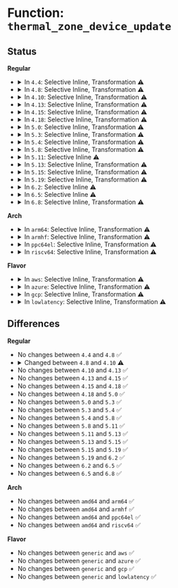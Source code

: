 # Function: <code>thermal_zone_device_update</code>

## Status
<b>Regular</b>
<ul>
<li>
<details>
<summary>In <code>4.4</code>: Selective Inline, Transformation ⚠️</summary>

```c
void thermal_zone_device_update(struct thermal_zone_device *tz);
```

**Collision:** Unique Global

**Inline:** Selective

**Transformation:** True

**Instances:**

```
In drivers/thermal/thermal_core.c (ffffffff816852b0)
Location: drivers/thermal/thermal_core.c:560
Inline: True
Inline callers:
  - drivers/thermal/thermal_core.c:thermal_zone_device_check
  - drivers/thermal/thermal_core.c:emul_temp_store
  - drivers/thermal/thermal_core.c:passive_store
Direct callers:
  - drivers/acpi/thermal.c:acpi_thermal_check
  - drivers/thermal/thermal_core.c:thermal_zone_device_check
  - drivers/thermal/thermal_core.c:emul_temp_store
  - drivers/thermal/thermal_core.c:passive_store
```
**Symbols:**

```
ffffffff816852b0-ffffffff8168542c: thermal_zone_device_update.part.23 (STB_LOCAL)
ffffffff81685430-ffffffff81685459: thermal_zone_device_update (STB_GLOBAL)
```
</details>
</li>
<li>
<details>
<summary>In <code>4.8</code>: Selective Inline, Transformation ⚠️</summary>

```c
void thermal_zone_device_update(struct thermal_zone_device *tz);
```

**Collision:** Unique Global

**Inline:** Selective

**Transformation:** True

**Instances:**

```
In drivers/thermal/thermal_core.c (ffffffff816e6910)
Location: drivers/thermal/thermal_core.c:560
Inline: True
Inline callers:
  - drivers/thermal/thermal_core.c:emul_temp_store
  - drivers/thermal/thermal_core.c:passive_store
  - drivers/thermal/thermal_core.c:trip_point_temp_store
  - drivers/thermal/thermal_core.c:thermal_zone_device_check
Direct callers:
  - drivers/acpi/thermal.c:acpi_thermal_check
  - drivers/thermal/thermal_core.c:emul_temp_store
  - drivers/thermal/thermal_core.c:passive_store
  - drivers/thermal/thermal_core.c:trip_point_temp_store
  - drivers/thermal/thermal_core.c:thermal_zone_device_check
```
**Symbols:**

```
ffffffff816e66a0-ffffffff816e680c: thermal_zone_device_update.part.22 (STB_LOCAL)
ffffffff816e6810-ffffffff816e6839: thermal_zone_device_update (STB_GLOBAL)
```
</details>
</li>
<li>
<details>
<summary>In <code>4.10</code>: Selective Inline, Transformation ⚠️</summary>

```c
void thermal_zone_device_update(struct thermal_zone_device *tz, enum thermal_notify_event event);
```

**Collision:** Unique Global

**Inline:** Selective

**Transformation:** True

**Instances:**

```
In drivers/thermal/thermal_core.c (ffffffff81715e25)
Location: drivers/thermal/thermal_core.c:408
Inline: True
Inline callers:
  - drivers/thermal/thermal_core.c:thermal_zone_device_check
Direct callers:
  - drivers/thermal/thermal_core.c:thermal_zone_device_check
  - drivers/thermal/thermal_sysfs.c:emul_temp_store
  - drivers/thermal/thermal_sysfs.c:passive_store
  - drivers/thermal/thermal_sysfs.c:trip_point_temp_store
```
**Symbols:**

```
ffffffff81715c60-ffffffff81715de3: thermal_zone_device_update.part.24 (STB_LOCAL)
ffffffff81715df0-ffffffff81715e19: thermal_zone_device_update (STB_GLOBAL)
```
</details>
</li>
<li>
<details>
<summary>In <code>4.13</code>: Selective Inline, Transformation ⚠️</summary>

```c
void thermal_zone_device_update(struct thermal_zone_device *tz, enum thermal_notify_event event);
```

**Collision:** Unique Global

**Inline:** Selective

**Transformation:** True

**Instances:**

```
In drivers/thermal/thermal_core.c (ffffffff8172d995)
Location: drivers/thermal/thermal_core.c:467
Inline: True
Inline callers:
  - drivers/thermal/thermal_core.c:thermal_zone_device_check
Direct callers:
  - drivers/thermal/thermal_core.c:thermal_zone_device_check
  - drivers/thermal/thermal_sysfs.c:emul_temp_store
  - drivers/thermal/thermal_sysfs.c:emul_temp_store
  - drivers/thermal/thermal_sysfs.c:passive_store
  - drivers/thermal/thermal_sysfs.c:trip_point_temp_store
```
**Symbols:**

```
ffffffff8172d7d0-ffffffff8172d955: thermal_zone_device_update.part.22 (STB_LOCAL)
ffffffff8172d960-ffffffff8172d98a: thermal_zone_device_update (STB_GLOBAL)
```
</details>
</li>
<li>
<details>
<summary>In <code>4.15</code>: Selective Inline, Transformation ⚠️</summary>

```c
void thermal_zone_device_update(struct thermal_zone_device *tz, enum thermal_notify_event event);
```

**Collision:** Unique Global

**Inline:** Selective

**Transformation:** True

**Instances:**

```
In drivers/thermal/thermal_core.c (ffffffff8179eff5)
Location: drivers/thermal/thermal_core.c:467
Inline: True
Inline callers:
  - drivers/thermal/thermal_core.c:thermal_zone_device_check
Direct callers:
  - drivers/thermal/thermal_core.c:thermal_zone_device_check
  - drivers/thermal/thermal_sysfs.c:emul_temp_store
  - drivers/thermal/thermal_sysfs.c:emul_temp_store
  - drivers/thermal/thermal_sysfs.c:passive_store
  - drivers/thermal/thermal_sysfs.c:trip_point_temp_store
```
**Symbols:**

```
ffffffff8179ee30-ffffffff8179efb8: thermal_zone_device_update.part.18 (STB_LOCAL)
ffffffff8179efc0-ffffffff8179efea: thermal_zone_device_update (STB_GLOBAL)
```
</details>
</li>
<li>
<details>
<summary>In <code>4.18</code>: Selective Inline, Transformation ⚠️</summary>

```c
void thermal_zone_device_update(struct thermal_zone_device *tz, enum thermal_notify_event event);
```

**Collision:** Unique Global

**Inline:** Selective

**Transformation:** True

**Instances:**

```
In drivers/thermal/thermal_core.c (ffffffff817e7ae6)
Location: drivers/thermal/thermal_core.c:464
Inline: True
Inline callers:
  - drivers/thermal/thermal_core.c:__thermal_cooling_device_register
  - drivers/thermal/thermal_core.c:thermal_zone_device_check
Direct callers:
  - drivers/thermal/thermal_core.c:__thermal_cooling_device_register
  - drivers/thermal/thermal_core.c:thermal_zone_device_check
  - drivers/thermal/thermal_sysfs.c:emul_temp_store
  - drivers/thermal/thermal_sysfs.c:emul_temp_store
  - drivers/thermal/thermal_sysfs.c:passive_store
  - drivers/thermal/thermal_sysfs.c:trip_point_temp_store
```
**Symbols:**

```
ffffffff817e63f0-ffffffff817e6586: thermal_zone_device_update.part.19 (STB_LOCAL)
ffffffff817e6590-ffffffff817e65b9: thermal_zone_device_update (STB_GLOBAL)
```
</details>
</li>
<li>
<details>
<summary>In <code>5.0</code>: Selective Inline, Transformation ⚠️</summary>

```c
void thermal_zone_device_update(struct thermal_zone_device *tz, enum thermal_notify_event event);
```

**Collision:** Unique Global

**Inline:** Selective

**Transformation:** True

**Instances:**

```
In drivers/thermal/thermal_core.c (ffffffff81813389)
Location: drivers/thermal/thermal_core.c:468
Inline: True
Inline callers:
  - drivers/thermal/thermal_core.c:__thermal_cooling_device_register
  - drivers/thermal/thermal_core.c:thermal_zone_device_check
Direct callers:
  - drivers/thermal/thermal_core.c:__thermal_cooling_device_register
  - drivers/thermal/thermal_core.c:thermal_zone_device_check
  - drivers/thermal/thermal_sysfs.c:emul_temp_store
  - drivers/thermal/thermal_sysfs.c:emul_temp_store
  - drivers/thermal/thermal_sysfs.c:passive_store
  - drivers/thermal/thermal_sysfs.c:trip_point_temp_store
```
**Symbols:**

```
ffffffff81812870-ffffffff81812a06: thermal_zone_device_update.part.20 (STB_LOCAL)
ffffffff81812a10-ffffffff81812a39: thermal_zone_device_update (STB_GLOBAL)
```
</details>
</li>
<li>
<details>
<summary>In <code>5.3</code>: Selective Inline, Transformation ⚠️</summary>

```c
void thermal_zone_device_update(struct thermal_zone_device *tz, enum thermal_notify_event event);
```

**Collision:** Unique Global

**Inline:** Selective

**Transformation:** True

**Instances:**

```
In drivers/thermal/thermal_core.c (ffffffff818554c3)
Location: drivers/thermal/thermal_core.c:474
Inline: True
Inline callers:
  - drivers/thermal/thermal_core.c:__thermal_cooling_device_register
  - drivers/thermal/thermal_core.c:thermal_zone_device_check
Direct callers:
  - drivers/thermal/thermal_core.c:__thermal_cooling_device_register
  - drivers/thermal/thermal_core.c:thermal_zone_device_check
  - drivers/thermal/thermal_sysfs.c:emul_temp_store
  - drivers/thermal/thermal_sysfs.c:emul_temp_store
  - drivers/thermal/thermal_sysfs.c:passive_store
  - drivers/thermal/thermal_sysfs.c:trip_point_temp_store
```
**Symbols:**

```
ffffffff818547b0-ffffffff81854939: thermal_zone_device_update.part.0 (STB_LOCAL)
ffffffff81856e71-ffffffff81856e89: thermal_zone_device_update.part.0.cold (STB_LOCAL)
ffffffff81854940-ffffffff81854969: thermal_zone_device_update (STB_GLOBAL)
```
</details>
</li>
<li>
<details>
<summary>In <code>5.4</code>: Selective Inline, Transformation ⚠️</summary>

```c
void thermal_zone_device_update(struct thermal_zone_device *tz, enum thermal_notify_event event);
```

**Collision:** Unique Global

**Inline:** Selective

**Transformation:** True

**Instances:**

```
In drivers/thermal/thermal_core.c (ffffffff81887dd1)
Location: drivers/thermal/thermal_core.c:474
Inline: True
Inline callers:
  - drivers/thermal/thermal_core.c:thermal_zone_device_register
  - drivers/thermal/thermal_core.c:__thermal_cooling_device_register
  - drivers/thermal/thermal_core.c:thermal_zone_device_check
Direct callers:
  - drivers/thermal/thermal_core.c:thermal_zone_device_register
  - drivers/thermal/thermal_core.c:__thermal_cooling_device_register
  - drivers/thermal/thermal_core.c:thermal_zone_device_check
  - drivers/thermal/thermal_sysfs.c:emul_temp_store
  - drivers/thermal/thermal_sysfs.c:emul_temp_store
  - drivers/thermal/thermal_sysfs.c:passive_store
  - drivers/thermal/thermal_sysfs.c:trip_point_temp_store
```
**Symbols:**

```
ffffffff81886210-ffffffff81886399: thermal_zone_device_update.part.0 (STB_LOCAL)
ffffffff818888c1-ffffffff818888d9: thermal_zone_device_update.part.0.cold (STB_LOCAL)
ffffffff818863a0-ffffffff818863c9: thermal_zone_device_update (STB_GLOBAL)
```
</details>
</li>
<li>
<details>
<summary>In <code>5.8</code>: Selective Inline, Transformation ⚠️</summary>

```c
void thermal_zone_device_update(struct thermal_zone_device *tz, enum thermal_notify_event event);
```

**Collision:** Unique Global

**Inline:** Selective

**Transformation:** True

**Instances:**

```
In drivers/thermal/thermal_core.c (ffffffff81956cbc)
Location: drivers/thermal/thermal_core.c:462
Inline: True
Inline callers:
  - drivers/thermal/thermal_core.c:thermal_zone_device_register
  - drivers/thermal/thermal_core.c:__thermal_cooling_device_register
  - drivers/thermal/thermal_core.c:thermal_zone_device_check
Direct callers:
  - drivers/acpi/thermal.c:acpi_thermal_check_fn
  - drivers/acpi/thermal.c:acpi_thermal_notify
  - drivers/acpi/thermal.c:acpi_thermal_notify
  - drivers/acpi/thermal.c:acpi_thermal_notify
  - drivers/acpi/thermal.c:thermal_set_mode
  - drivers/thermal/thermal_core.c:thermal_zone_device_register
  - drivers/thermal/thermal_core.c:__thermal_cooling_device_register
  - drivers/thermal/thermal_core.c:thermal_zone_device_check
  - drivers/thermal/thermal_sysfs.c:emul_temp_store
  - drivers/thermal/thermal_sysfs.c:emul_temp_store
  - drivers/thermal/thermal_sysfs.c:passive_store
  - drivers/thermal/thermal_sysfs.c:trip_point_temp_store
```
**Symbols:**

```
ffffffff819553b0-ffffffff81955416: thermal_zone_device_update.part.0 (STB_LOCAL)
ffffffff81955420-ffffffff81955449: thermal_zone_device_update (STB_GLOBAL)
```
</details>
</li>
<li>
<details>
<summary>In <code>5.11</code>: Selective Inline ⚠️</summary>

```c
void thermal_zone_device_update(struct thermal_zone_device *tz, enum thermal_notify_event event);
```

**Collision:** Unique Global

**Inline:** Selective

**Transformation:** False

**Instances:**

```
In drivers/thermal/thermal_core.c (ffffffff8195a440)
Location: drivers/thermal/thermal_core.c:549
Inline: True
Direct callers:
  - drivers/acpi/thermal.c:acpi_thermal_check_fn
  - drivers/thermal/thermal_core.c:thermal_zone_device_register
  - drivers/thermal/thermal_core.c:__thermal_cooling_device_register
  - drivers/thermal/thermal_core.c:thermal_zone_device_check
  - drivers/thermal/thermal_core.c:thermal_zone_device_set_mode
  - drivers/thermal/thermal_sysfs.c:emul_temp_store
  - drivers/thermal/thermal_sysfs.c:emul_temp_store
  - drivers/thermal/thermal_sysfs.c:passive_store
  - drivers/thermal/thermal_sysfs.c:trip_point_temp_store
```
**Symbols:**

```
ffffffff8195a440-ffffffff8195a4fe: thermal_zone_device_update (STB_GLOBAL)
```
</details>
</li>
<li>
<details>
<summary>In <code>5.13</code>: Selective Inline, Transformation ⚠️</summary>

```c
void thermal_zone_device_update(struct thermal_zone_device *tz, enum thermal_notify_event event);
```

**Collision:** Unique Global

**Inline:** Selective

**Transformation:** True

**Instances:**

```
In drivers/thermal/thermal_core.c (ffffffff8193fc54)
Location: drivers/thermal/thermal_core.c:538
Inline: True
Inline callers:
  - drivers/thermal/thermal_core.c:thermal_zone_device_register
  - drivers/thermal/thermal_core.c:thermal_zone_device_check
  - drivers/thermal/thermal_core.c:thermal_zone_device_set_mode
Direct callers:
  - drivers/acpi/thermal.c:acpi_thermal_check_fn
  - drivers/thermal/thermal_core.c:thermal_zone_device_register
  - drivers/thermal/thermal_core.c:thermal_zone_device_check
  - drivers/thermal/thermal_core.c:thermal_zone_device_set_mode
  - drivers/thermal/thermal_sysfs.c:emul_temp_store
  - drivers/thermal/thermal_sysfs.c:trip_point_temp_store
```
**Symbols:**

```
ffffffff8193db60-ffffffff8193def7: thermal_zone_device_update.part.0 (STB_LOCAL)
ffffffff81c17c45-ffffffff81c17c5c: thermal_zone_device_update.part.0.cold (STB_LOCAL)
ffffffff8193df00-ffffffff8193df58: thermal_zone_device_update (STB_GLOBAL)
```
</details>
</li>
<li>
<details>
<summary>In <code>5.15</code>: Selective Inline, Transformation ⚠️</summary>

```c
void thermal_zone_device_update(struct thermal_zone_device *tz, enum thermal_notify_event event);
```

**Collision:** Unique Global

**Inline:** Selective

**Transformation:** True

**Instances:**

```
In drivers/thermal/thermal_core.c (ffffffff819e4594)
Location: drivers/thermal/thermal_core.c:485
Inline: True
Inline callers:
  - drivers/thermal/thermal_core.c:thermal_zone_device_register
  - drivers/thermal/thermal_core.c:thermal_zone_device_check
  - drivers/thermal/thermal_core.c:thermal_zone_device_set_mode
Direct callers:
  - drivers/acpi/thermal.c:acpi_thermal_check_fn
  - drivers/thermal/thermal_core.c:thermal_zone_device_register
  - drivers/thermal/thermal_core.c:thermal_zone_device_check
  - drivers/thermal/thermal_core.c:thermal_zone_device_set_mode
  - drivers/thermal/thermal_sysfs.c:emul_temp_store
  - drivers/thermal/thermal_sysfs.c:trip_point_temp_store
```
**Symbols:**

```
ffffffff819e2410-ffffffff819e27b3: thermal_zone_device_update.part.0 (STB_LOCAL)
ffffffff81d26d87-ffffffff81d26db2: thermal_zone_device_update.part.0.cold (STB_LOCAL)
ffffffff819e27c0-ffffffff819e2818: thermal_zone_device_update (STB_GLOBAL)
```
</details>
</li>
<li>
<details>
<summary>In <code>5.19</code>: Selective Inline, Transformation ⚠️</summary>

```c
void thermal_zone_device_update(struct thermal_zone_device *tz, enum thermal_notify_event event);
```

**Collision:** Unique Global

**Inline:** Selective

**Transformation:** True

**Instances:**

```
In drivers/thermal/thermal_core.c (ffffffff81b4973d)
Location: drivers/thermal/thermal_core.c:487
Inline: True
Inline callers:
  - drivers/thermal/thermal_core.c:thermal_zone_device_register
  - drivers/thermal/thermal_core.c:thermal_zone_device_check
  - drivers/thermal/thermal_core.c:thermal_zone_device_set_mode
Direct callers:
  - drivers/acpi/thermal.c:acpi_thermal_check_fn
  - drivers/thermal/thermal_core.c:thermal_zone_device_register
  - drivers/thermal/thermal_core.c:thermal_zone_device_check
  - drivers/thermal/thermal_core.c:thermal_zone_device_set_mode
  - drivers/thermal/thermal_sysfs.c:emul_temp_store
  - drivers/thermal/thermal_sysfs.c:trip_point_temp_store
```
**Symbols:**

```
ffffffff81b47e20-ffffffff81b47f98: thermal_zone_device_update.part.0 (STB_LOCAL)
ffffffff81ef2c0b-ffffffff81ef2c37: thermal_zone_device_update.part.0.cold (STB_LOCAL)
ffffffff81b47fa0-ffffffff81b48002: thermal_zone_device_update (STB_GLOBAL)
```
</details>
</li>
<li>
<details>
<summary>In <code>6.2</code>: Selective Inline ⚠️</summary>

```c
void thermal_zone_device_update(struct thermal_zone_device *tz, enum thermal_notify_event event);
```

**Collision:** Unique Global

**Inline:** Selective

**Transformation:** False

**Instances:**

```
In drivers/thermal/thermal_core.c (ffffffff81ce0dc3)
Location: drivers/thermal/thermal_core.c:494
Inline: True
Inline callers:
  - drivers/thermal/thermal_core.c:thermal_zone_device_register_with_trips
  - drivers/thermal/thermal_core.c:thermal_zone_device_check
Direct callers:
  - drivers/acpi/thermal.c:acpi_thermal_check_fn
```
**Symbols:**

```
ffffffff81cdf610-ffffffff81cdf667: thermal_zone_device_update (STB_GLOBAL)
```
</details>
</li>
<li>
<details>
<summary>In <code>6.5</code>: Selective Inline ⚠️</summary>

```c
void thermal_zone_device_update(struct thermal_zone_device *tz, enum thermal_notify_event event);
```

**Collision:** Unique Global

**Inline:** Selective

**Transformation:** False

**Instances:**

```
In drivers/thermal/thermal_core.c (ffffffff81d49051)
Location: drivers/thermal/thermal_core.c:489
Inline: True
Inline callers:
  - drivers/thermal/thermal_core.c:thermal_zone_device_register_with_trips
  - drivers/thermal/thermal_core.c:thermal_zone_device_check
Direct callers:
  - drivers/acpi/thermal.c:acpi_thermal_check_fn
```
**Symbols:**

```
ffffffff81d47820-ffffffff81d47877: thermal_zone_device_update (STB_GLOBAL)
```
</details>
</li>
<li>
<details>
<summary>In <code>6.8</code>: Selective Inline, Transformation ⚠️</summary>

```c
void thermal_zone_device_update(struct thermal_zone_device *tz, enum thermal_notify_event event);
```

**Collision:** Unique Global

**Inline:** Selective

**Transformation:** True

**Instances:**

```
In drivers/thermal/thermal_core.c (ffffffff81dfecd5)
Location: drivers/thermal/thermal_core.c:538
Inline: True
Inline callers:
  - drivers/thermal/thermal_core.c:thermal_zone_device_check
Direct callers:
  - drivers/acpi/thermal.c:acpi_thermal_check_fn
  - drivers/thermal/thermal_core.c:thermal_zone_device_register_with_trips
```
**Symbols:**

```
ffffffff8220a7fd-ffffffff8220a812: thermal_zone_device_update.cold (STB_LOCAL)
ffffffff81dfe710-ffffffff81dfe793: thermal_zone_device_update (STB_GLOBAL)
```
</details>
</li>
</ul>
<b>Arch</b>
<ul>
<li>
<details>
<summary>In <code>arm64</code>: Selective Inline, Transformation ⚠️</summary>

```c
void thermal_zone_device_update(struct thermal_zone_device *tz, enum thermal_notify_event event);
```

**Collision:** Unique Global

**Inline:** Selective

**Transformation:** True

**Instances:**

```
In drivers/thermal/thermal_core.c (ffff800010ad5864)
Location: drivers/thermal/thermal_core.c:474
Inline: True
Inline callers:
  - drivers/thermal/thermal_core.c:thermal_zone_device_register
  - drivers/thermal/thermal_core.c:__thermal_cooling_device_register
  - drivers/thermal/thermal_core.c:thermal_zone_device_check
Direct callers:
  - drivers/thermal/thermal_core.c:thermal_zone_device_register
  - drivers/thermal/thermal_core.c:__thermal_cooling_device_register
  - drivers/thermal/thermal_core.c:thermal_zone_device_check
  - drivers/thermal/thermal_sysfs.c:emul_temp_store
  - drivers/thermal/thermal_sysfs.c:emul_temp_store
  - drivers/thermal/thermal_sysfs.c:passive_store
  - drivers/thermal/thermal_sysfs.c:trip_point_temp_store
  - drivers/thermal/of-thermal.c:of_thermal_set_mode
  - drivers/thermal/armada_thermal.c:armada_overheat_isr_thread
  - drivers/thermal/armada_thermal.c:armada_overheat_isr_thread
```
**Symbols:**

```
ffff800010ad4b10-ffff800010ad4cd8: thermal_zone_device_update.part.0 (STB_LOCAL)
ffff800010ad4cd8-ffff800010ad4d28: thermal_zone_device_update (STB_GLOBAL)
```
</details>
</li>
<li>
<details>
<summary>In <code>armhf</code>: Selective Inline, Transformation ⚠️</summary>

```c
void thermal_zone_device_update(struct thermal_zone_device *tz, enum thermal_notify_event event);
```

**Collision:** Unique Global

**Inline:** Selective

**Transformation:** True

**Instances:**

```
In drivers/thermal/thermal_core.c (c0bb4b4c)
Location: drivers/thermal/thermal_core.c:474
Inline: True
Inline callers:
  - drivers/thermal/thermal_core.c:thermal_zone_device_register
  - drivers/thermal/thermal_core.c:__thermal_cooling_device_register
  - drivers/thermal/thermal_core.c:thermal_zone_device_check
Direct callers:
  - drivers/thermal/thermal_core.c:thermal_zone_device_register
  - drivers/thermal/thermal_core.c:__thermal_cooling_device_register
  - drivers/thermal/thermal_core.c:thermal_zone_device_check
  - drivers/thermal/thermal_sysfs.c:emul_temp_store
  - drivers/thermal/thermal_sysfs.c:emul_temp_store
  - drivers/thermal/thermal_sysfs.c:passive_store
  - drivers/thermal/thermal_sysfs.c:trip_point_temp_store
  - drivers/thermal/of-thermal.c:of_thermal_set_mode
  - drivers/thermal/samsung/exynos_tmu.c:exynos_tmu_work
  - drivers/thermal/armada_thermal.c:armada_overheat_isr_thread
  - drivers/thermal/armada_thermal.c:armada_overheat_isr_thread
```
**Symbols:**

```
c0bb3a58-c0bb3c24: thermal_zone_device_update.part.0 (STB_LOCAL)
c0bb3c24-c0bb3c64: thermal_zone_device_update (STB_GLOBAL)
```
</details>
</li>
<li>
<details>
<summary>In <code>ppc64el</code>: Selective Inline, Transformation ⚠️</summary>

```c
void thermal_zone_device_update(struct thermal_zone_device *tz, enum thermal_notify_event event);
```

**Collision:** Unique Global

**Inline:** Selective

**Transformation:** True

**Instances:**

```
In drivers/thermal/thermal_core.c (c000000000bbb7a0)
Location: drivers/thermal/thermal_core.c:474
Inline: True
Inline callers:
  - drivers/thermal/thermal_core.c:thermal_zone_device_register
  - drivers/thermal/thermal_core.c:__thermal_cooling_device_register
  - drivers/thermal/thermal_core.c:thermal_zone_device_check
Direct callers:
  - drivers/thermal/thermal_core.c:thermal_zone_device_register
  - drivers/thermal/thermal_core.c:__thermal_cooling_device_register
  - drivers/thermal/thermal_core.c:thermal_zone_device_check
  - drivers/thermal/thermal_sysfs.c:emul_temp_store
  - drivers/thermal/thermal_sysfs.c:emul_temp_store
  - drivers/thermal/thermal_sysfs.c:passive_store
  - drivers/thermal/thermal_sysfs.c:trip_point_temp_store
  - drivers/thermal/of-thermal.c:of_thermal_set_mode
  - drivers/thermal/of-thermal.c:of_thermal_set_mode
```
**Symbols:**

```
c000000000bb7dc0-c000000000bb7fcc: thermal_zone_device_update.part.0 (STB_LOCAL)
c000000000bb7fd0-c000000000bb8004: thermal_zone_device_update (STB_GLOBAL)
```
</details>
</li>
<li>
<details>
<summary>In <code>riscv64</code>: Selective Inline, Transformation ⚠️</summary>

```c
void thermal_zone_device_update(struct thermal_zone_device *tz, enum thermal_notify_event event);
```

**Collision:** Unique Global

**Inline:** Selective

**Transformation:** True

**Instances:**

```
In drivers/thermal/thermal_core.c (ffffffe0006d0904)
Location: drivers/thermal/thermal_core.c:474
Inline: True
Inline callers:
  - drivers/thermal/thermal_core.c:thermal_zone_device_register
  - drivers/thermal/thermal_core.c:thermal_zone_device_check
Direct callers:
  - drivers/thermal/thermal_core.c:thermal_zone_device_register
  - drivers/thermal/thermal_core.c:thermal_zone_device_check
  - drivers/thermal/thermal_sysfs.c:emul_temp_store
  - drivers/thermal/thermal_sysfs.c:emul_temp_store
  - drivers/thermal/thermal_sysfs.c:passive_store
  - drivers/thermal/thermal_sysfs.c:trip_point_temp_store
  - drivers/thermal/of-thermal.c:of_thermal_set_mode
```
**Symbols:**

```
ffffffe0006cf7dc-ffffffe0006cf94e: thermal_zone_device_update.part.0 (STB_LOCAL)
ffffffe0006cf94e-ffffffe0006cf992: thermal_zone_device_update (STB_GLOBAL)
```
</details>
</li>
</ul>
<b>Flavor</b>
<ul>
<li>
<details>
<summary>In <code>aws</code>: Selective Inline, Transformation ⚠️</summary>

```c
void thermal_zone_device_update(struct thermal_zone_device *tz, enum thermal_notify_event event);
```

**Collision:** Unique Global

**Inline:** Selective

**Transformation:** True

**Instances:**

```
In drivers/thermal/thermal_core.c (ffffffff8182dc51)
Location: drivers/thermal/thermal_core.c:474
Inline: True
Inline callers:
  - drivers/thermal/thermal_core.c:thermal_zone_device_register
  - drivers/thermal/thermal_core.c:__thermal_cooling_device_register
  - drivers/thermal/thermal_core.c:thermal_zone_device_check
Direct callers:
  - drivers/thermal/thermal_core.c:thermal_zone_device_register
  - drivers/thermal/thermal_core.c:__thermal_cooling_device_register
  - drivers/thermal/thermal_core.c:thermal_zone_device_check
  - drivers/thermal/thermal_sysfs.c:emul_temp_store
  - drivers/thermal/thermal_sysfs.c:emul_temp_store
  - drivers/thermal/thermal_sysfs.c:passive_store
  - drivers/thermal/thermal_sysfs.c:trip_point_temp_store
```
**Symbols:**

```
ffffffff8182c090-ffffffff8182c219: thermal_zone_device_update.part.0 (STB_LOCAL)
ffffffff8182e741-ffffffff8182e759: thermal_zone_device_update.part.0.cold (STB_LOCAL)
ffffffff8182c220-ffffffff8182c249: thermal_zone_device_update (STB_GLOBAL)
```
</details>
</li>
<li>
<details>
<summary>In <code>azure</code>: Selective Inline, Transformation ⚠️</summary>

```c
void thermal_zone_device_update(struct thermal_zone_device *tz, enum thermal_notify_event event);
```

**Collision:** Unique Global

**Inline:** Selective

**Transformation:** True

**Instances:**

```
In drivers/thermal/thermal_core.c (ffffffff817f52e1)
Location: drivers/thermal/thermal_core.c:474
Inline: True
Inline callers:
  - drivers/thermal/thermal_core.c:thermal_zone_device_register
  - drivers/thermal/thermal_core.c:__thermal_cooling_device_register
  - drivers/thermal/thermal_core.c:thermal_zone_device_check
Direct callers:
  - drivers/thermal/thermal_core.c:thermal_zone_device_register
  - drivers/thermal/thermal_core.c:__thermal_cooling_device_register
  - drivers/thermal/thermal_core.c:thermal_zone_device_check
  - drivers/thermal/thermal_sysfs.c:emul_temp_store
  - drivers/thermal/thermal_sysfs.c:emul_temp_store
  - drivers/thermal/thermal_sysfs.c:passive_store
  - drivers/thermal/thermal_sysfs.c:trip_point_temp_store
```
**Symbols:**

```
ffffffff817f3720-ffffffff817f38a9: thermal_zone_device_update.part.0 (STB_LOCAL)
ffffffff817f5dd1-ffffffff817f5de9: thermal_zone_device_update.part.0.cold (STB_LOCAL)
ffffffff817f38b0-ffffffff817f38d9: thermal_zone_device_update (STB_GLOBAL)
```
</details>
</li>
<li>
<details>
<summary>In <code>gcp</code>: Selective Inline, Transformation ⚠️</summary>

```c
void thermal_zone_device_update(struct thermal_zone_device *tz, enum thermal_notify_event event);
```

**Collision:** Unique Global

**Inline:** Selective

**Transformation:** True

**Instances:**

```
In drivers/thermal/thermal_core.c (ffffffff8187d281)
Location: drivers/thermal/thermal_core.c:474
Inline: True
Inline callers:
  - drivers/thermal/thermal_core.c:thermal_zone_device_register
  - drivers/thermal/thermal_core.c:__thermal_cooling_device_register
  - drivers/thermal/thermal_core.c:thermal_zone_device_check
Direct callers:
  - drivers/thermal/thermal_core.c:thermal_zone_device_register
  - drivers/thermal/thermal_core.c:__thermal_cooling_device_register
  - drivers/thermal/thermal_core.c:thermal_zone_device_check
  - drivers/thermal/thermal_sysfs.c:emul_temp_store
  - drivers/thermal/thermal_sysfs.c:emul_temp_store
  - drivers/thermal/thermal_sysfs.c:passive_store
  - drivers/thermal/thermal_sysfs.c:trip_point_temp_store
```
**Symbols:**

```
ffffffff8187b6c0-ffffffff8187b849: thermal_zone_device_update.part.0 (STB_LOCAL)
ffffffff8187dd71-ffffffff8187dd89: thermal_zone_device_update.part.0.cold (STB_LOCAL)
ffffffff8187b850-ffffffff8187b879: thermal_zone_device_update (STB_GLOBAL)
```
</details>
</li>
<li>
<details>
<summary>In <code>lowlatency</code>: Selective Inline, Transformation ⚠️</summary>

```c
void thermal_zone_device_update(struct thermal_zone_device *tz, enum thermal_notify_event event);
```

**Collision:** Unique Global

**Inline:** Selective

**Transformation:** True

**Instances:**

```
In drivers/thermal/thermal_core.c (ffffffff81898cb1)
Location: drivers/thermal/thermal_core.c:474
Inline: True
Inline callers:
  - drivers/thermal/thermal_core.c:thermal_zone_device_register
  - drivers/thermal/thermal_core.c:__thermal_cooling_device_register
  - drivers/thermal/thermal_core.c:thermal_zone_device_check
Direct callers:
  - drivers/thermal/thermal_core.c:thermal_zone_device_register
  - drivers/thermal/thermal_core.c:__thermal_cooling_device_register
  - drivers/thermal/thermal_core.c:thermal_zone_device_check
  - drivers/thermal/thermal_sysfs.c:emul_temp_store
  - drivers/thermal/thermal_sysfs.c:emul_temp_store
  - drivers/thermal/thermal_sysfs.c:passive_store
  - drivers/thermal/thermal_sysfs.c:trip_point_temp_store
```
**Symbols:**

```
ffffffff818970e0-ffffffff81897274: thermal_zone_device_update.part.0 (STB_LOCAL)
ffffffff818997a1-ffffffff818997b9: thermal_zone_device_update.part.0.cold (STB_LOCAL)
ffffffff81897280-ffffffff818972a9: thermal_zone_device_update (STB_GLOBAL)
```
</details>
</li>
</ul>

## Differences
<b>Regular</b>
<ul>
<li>
No changes between <code>4.4</code> and <code>4.8</code> ✅
</li>
<li>
<details>
<summary>Changed between <code>4.8</code> and <code>4.10</code> ⚠️</summary>
<ul>
<li>
<b>Param added. </b>
<code>enum thermal_notify_event event</code>
</li>
</ul>
</details>
</li>
<li>
No changes between <code>4.10</code> and <code>4.13</code> ✅
</li>
<li>
No changes between <code>4.13</code> and <code>4.15</code> ✅
</li>
<li>
No changes between <code>4.15</code> and <code>4.18</code> ✅
</li>
<li>
No changes between <code>4.18</code> and <code>5.0</code> ✅
</li>
<li>
No changes between <code>5.0</code> and <code>5.3</code> ✅
</li>
<li>
No changes between <code>5.3</code> and <code>5.4</code> ✅
</li>
<li>
No changes between <code>5.4</code> and <code>5.8</code> ✅
</li>
<li>
No changes between <code>5.8</code> and <code>5.11</code> ✅
</li>
<li>
No changes between <code>5.11</code> and <code>5.13</code> ✅
</li>
<li>
No changes between <code>5.13</code> and <code>5.15</code> ✅
</li>
<li>
No changes between <code>5.15</code> and <code>5.19</code> ✅
</li>
<li>
No changes between <code>5.19</code> and <code>6.2</code> ✅
</li>
<li>
No changes between <code>6.2</code> and <code>6.5</code> ✅
</li>
<li>
No changes between <code>6.5</code> and <code>6.8</code> ✅
</li>
</ul>
<b>Arch</b>
<ul>
<li>
No changes between <code>amd64</code> and <code>arm64</code> ✅
</li>
<li>
No changes between <code>amd64</code> and <code>armhf</code> ✅
</li>
<li>
No changes between <code>amd64</code> and <code>ppc64el</code> ✅
</li>
<li>
No changes between <code>amd64</code> and <code>riscv64</code> ✅
</li>
</ul>
<b>Flavor</b>
<ul>
<li>
No changes between <code>generic</code> and <code>aws</code> ✅
</li>
<li>
No changes between <code>generic</code> and <code>azure</code> ✅
</li>
<li>
No changes between <code>generic</code> and <code>gcp</code> ✅
</li>
<li>
No changes between <code>generic</code> and <code>lowlatency</code> ✅
</li>
</ul>
